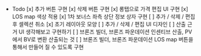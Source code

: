 - Todo
  [x] 추가 버튼 구현
  [x] 삭제 버튼 구현
  [x] 롱탭으로 가격 편집 UI 구현
  [x] LOS map 색상 적용
  [x] 1차 보너스 좌측 상단 정보 상자 구현
  [ ] 추가 / 삭제 / 편집 후 셀렉션 취소
  [x] 초기 레이아웃 모양
  [ ] 추가 / 삭제 / 편집 UI 디자인
  [ ] 산출 근거 UI 생각해보고 구현하기
  [ ] 브론즈 빌더, 브론즈 파운데이션 인센티브 산출, PV에서 BV로 변환 산출되는 것
  [ ] 브론즈 빌더, 브론즈 파운데이션 LOS map 버튼을 통해서 만들어 질 수 있도록 구현

